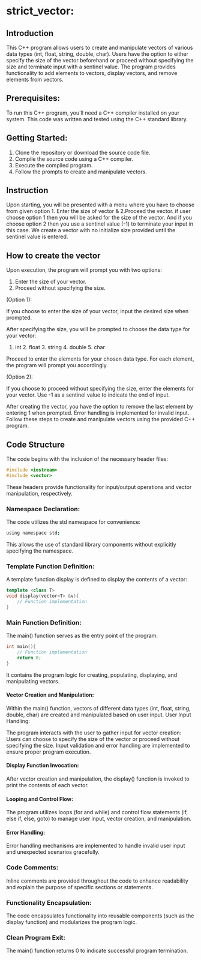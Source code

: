 # strict_vector:

## Introduction
This C++ program allows users to create and manipulate vectors of various data types (int, float, string, double, char). Users have the option to either specify the size of the vector beforehand or proceed without specifying the size and terminate input with a sentinel value. The program provides functionality to add elements to vectors, display vectors, and remove elements from vectors.
## Prerequisites:
To run this C++ program, you'll need a C++ compiler installed on your system. This code was written and tested using the C++ standard library.

## Getting Started:
1. Clone the repository or download the source code file.
2. Compile the source code using a C++ compiler.
3. Execute the compiled program.
4. Follow the prompts to create and manipulate vectors.

## Instruction
Upon starting, you will be presented with a menu where you have to choose from given option 1. Enter the size of vector & 2.Proceed the vector. if user choose option  1 then you will be asked for the size of the vector. And if you choose option 2 then you use a sentinel value (-1) to terminate your input in this case.  We create a vector with no initialize size provided until the sentinel value is entered.

## How to create the vector
Upon execution, the program will prompt you with two options:
1. Enter the size of your vector.
2. Proceed without specifying the size.

(Option 1):

If you choose to enter the size of your vector, input the desired size when prompted.

After specifying the size, you will be prompted to choose the data type for your vector:

1. int    2. float    3. string    4. double    5. char
 
Proceed to enter the elements for your chosen data type. For each element, the program will prompt you accordingly.

(Option 2):

If you choose to proceed without specifying the size, enter the elements for your vector. Use -1 as a sentinel value to indicate the end of input.

After creating the vector, you have the option to remove the last element by entering 1 when prompted. Error handling is implemented for invalid input.
Follow these steps to create and manipulate vectors using the provided C++ program.

## Code Structure

The code begins with the inclusion of the necessary header files:
```cpp
#include <iostream>
#include <vector>
```

These headers provide functionality for input/output operations and vector manipulation, respectively.

### Namespace Declaration:

The code utilizes the std namespace for convenience:

```bash
using namespace std;
```

This allows the use of standard library components without explicitly specifying the namespace.

### Template Function Definition:

A template function display is defined to display the contents of a vector:

```cpp
template <class T>
void display(vector<T> &v){
    // Function implementation
}
```

### Main Function Definition:

The main() function serves as the entry point of the program:

``` cpp
int main(){
    // Function implementation
    return 0;
}
```
It contains the program logic for creating, populating, displaying, and manipulating vectors.

#### Vector Creation and Manipulation:

Within the main() function, vectors of different data types (int, float, string, double, char) are created and manipulated based on user input.
User Input Handling:

The program interacts with the user to gather input for vector creation:
Users can choose to specify the size of the vector or proceed without specifying the size.
Input validation and error handling are implemented to ensure proper program execution.

#### Display Function Invocation:

After vector creation and manipulation, the display() function is invoked to print the contents of each vector.

#### Looping and Control Flow:

The program utilizes loops (for and while) and control flow statements (if, else if, else, goto) to manage user input, vector creation, and manipulation.

#### Error Handling:

Error handling mechanisms are implemented to handle invalid user input and unexpected scenarios gracefully.

### Code Comments:

Inline comments are provided throughout the code to enhance readability and explain the purpose of specific sections or statements.

### Functionality Encapsulation:

The code encapsulates functionality into reusable components (such as the display function) and modularizes the program logic.

### Clean Program Exit:

The main() function returns 0 to indicate successful program termination.

